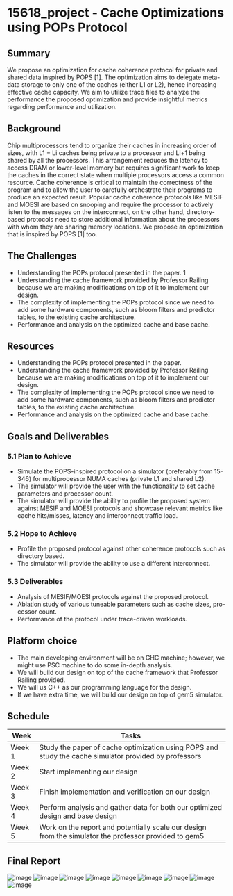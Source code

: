 # 15618_project - Cache Optimizations using POPs Protocol

## Summary
We propose an optimization for cache coherence protocol for private and shared data inspired by POPS [1]. The optimization aims to delegate meta-data storage to only one of the caches (either L1 or L2), hence increasing effective cache capacity. We aim to utilize trace files to analyze the performance the proposed optimization and provide insightful metrics regarding performance and utilization.
## Background
Chip multiprocessors tend to organize their caches in increasing order of sizes,
with L1 − Li caches being private to a processor and Li+1 being shared by all
the processors. This arrangement reduces the latency to access DRAM or lower-level memory but requires significant work to keep the caches in the correct
state when multiple processors access a common resource. Cache coherence is
critical to maintain the correctness of the program and to allow the user to
carefully orchestrate their programs to produce an expected result. Popular
cache coherence protocols like MESIF and MOESI are based on snooping and
require the processor to actively listen to the messages on the interconnect, on
the other hand, directory-based protocols need to store additional information
about the processors with whom they are sharing memory locations. We propose
an optimization that is inspired by POPS [1] too.
## The Challenges
* Understanding the POPs protocol presented in the paper.
1
* Understanding the cache framework provided by Professor Railing because
we are making modifications on top of it to implement our design.
* The complexity of implementing the POPs protocol since we need to add
some hardware components, such as bloom filters and predictor tables, to
the existing cache architecture.
* Performance and analysis on the optimized cache and base cache.
## Resources
* Understanding the POPs protocol presented in the paper.
* Understanding the cache framework provided by Professor Railing because
we are making modifications on top of it to implement our design.
* The complexity of implementing the POPs protocol since we need to add
some hardware components, such as bloom filters and predictor tables, to
the existing cache architecture.
* Performance and analysis on the optimized cache and base cache.
## Goals and Deliverables
### 5.1 Plan to Achieve
* Simulate the POPS-inspired protocol on a simulator (preferably from 15-346) for multiprocessor NUMA caches (private L1 and shared L2).
* The simulator will provide the user with the functionality to set cache
parameters and processor count.
* The simulator will provide the ability to profile the proposed system
against MESIF and MOESI protocols and showcase relevant metrics like
cache hits/misses, latency and interconnect traffic load.
### 5.2 Hope to Achieve
* Profile the proposed protocol against other coherence protocols such as
directory based.
* The simulator will provide the ability to use a different interconnect.
### 5.3 Deliverables
* Analysis of MESIF/MOESI protocols against the proposed protocol.
* Ablation study of various tuneable parameters such as cache sizes, pro-
cessor count.
* Performance of the protocol under trace-driven workloads.
## Platform choice
* The main developing environment will be on GHC machine; however, we
might use PSC machine to do some in-depth analysis.
* We will build our design on top of the cache framework that Professor
Railing provided.
* We will us C++ as our programming language for the design.
* If we have extra time, we will build our design on top of gem5 simulator.
## Schedule 
| Week   | Tasks |
|--------|-------|
| Week 1 | Study the paper of cache optimization using POPS and study the cache simulator provided by professors |
| Week 2 | Start implementing our design |
| Week 3 | Finish implementation and verification on our design |
| Week 4 | Perform analysis and gather data for both our optimized design and base design |
| Week 5 | Work on the report and potentially scale our design from the simulator the professor provided to gem5 |

## Final Report
![image](https://github.com/chsu2023/15618_project.github.io/assets/70235411/f20212e6-d755-4170-ba97-88a3d3e03d4e)
![image](https://github.com/chsu2023/15618_project.github.io/assets/70235411/d1253cee-0179-4ec8-9db7-c9d3d5181f27)
![image](https://github.com/chsu2023/15618_project.github.io/assets/70235411/4f8030bf-b78e-404e-8b21-4ff4bfc6bf05)
![image](https://github.com/chsu2023/15618_project.github.io/assets/70235411/40be3b6b-2a09-44a6-bea7-bd0272945585)
![image](https://github.com/chsu2023/15618_project.github.io/assets/70235411/fd476a2d-5e24-4926-aa45-9fb04fdbcc53)
![image](https://github.com/chsu2023/15618_project.github.io/assets/70235411/4734569c-c494-4220-a196-c714230fe482)
![image](https://github.com/chsu2023/15618_project.github.io/assets/70235411/cf9ad7a2-3926-4d40-bd24-25daa511c5f2)
![image](https://github.com/chsu2023/15618_project.github.io/assets/70235411/7c52a400-7c5d-4174-b3a5-a7f669385fcf)
![image](https://github.com/chsu2023/15618_project.github.io/assets/70235411/7819b162-e266-4e61-9917-1fddb2128680)







